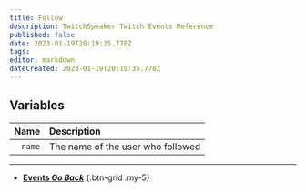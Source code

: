 ```yaml
---
title: Follow
description: TwitchSpeaker Twitch Events Reference
published: false
date: 2023-01-19T20:19:35.778Z
tags: 
editor: markdown
dateCreated: 2023-01-19T20:19:35.778Z
---
```


## Variables
Name | Description
----:|:------------
`name` | The name of the user who followed

---

- [<i class="mdi mdi-chevron-left"></i>**Events *Go Back***](/TwitchSpeaker/Events)
{.btn-grid .my-5}